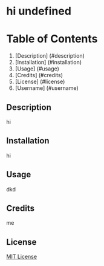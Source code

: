 # hi undefined
  # Table of Contents
  1. [Description] (#description)
  2. [Installation] (#installation)
  3. [Usage] (#usage)
  4. [Credits] (#credits)
  5. [License] (#license)
  6. [Username] (#username)
  ## Description
  hi
  ## Installation
  hi
  ## Usage
  dkd
  ## Credits
  me
  ## License
  [MIT License](undefined)
